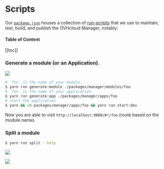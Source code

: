 # Scripts

Our [`package.json`](package.json) houses a collection of [run-scripts](https://docs.npmjs.com/cli/run-script) that we use to maintain, test, build, and publish the OVHcloud Manager, notably:

#### Table of Content

<!--lint disable no-shortcut-reference-link no-undefined-references-->
[[toc]]

### Generate a module (or an Application).

![](/playground/assets/img/generate-module-app.gif)

```sh
# `foo` is the name of your module.
$ yarn run generate:module ./packages/manager/modules/foo
# `foo` is the name of your application.
$ yarn run generate:app ./packages/manager/apps/foo
# start the application
$ yarn && cd packages/manager/apps/foo && yarn run start:dev
```

Now you are able to visit `http://localhost:9000/#!/foo` (route based on the module name).

### Split a module

```sh
$ yarn run split --help
```

![](/playground/assets/img/split-module-1.png)

![](/playground/assets/img/split-module-2.png)
